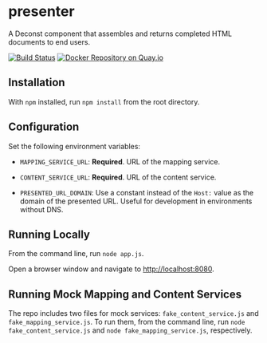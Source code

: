 # presenter

A Deconst component that assembles and returns completed HTML documents to end users.

[![Build Status](https://travis-ci.org/deconst/presenter.svg?branch=master)](https://travis-ci.org/deconst/presenter)
[![Docker Repository on Quay.io](https://quay.io/repository/deconst/presenter/status "Docker Repository on Quay.io")](https://quay.io/repository/deconst/presenter)

## Installation

With `npm` installed, run `npm install` from the root directory.

## Configuration

Set the following environment variables:

 * `MAPPING_SERVICE_URL`: **Required**. URL of the mapping service.

 * `CONTENT_SERVICE_URL`: **Required**. URL of the content service.

 * `PRESENTED_URL_DOMAIN`: Use a constant instead of the `Host:` value as the domain of the presented URL. Useful for development in environments without DNS.

## Running Locally

From the command line, run `node app.js`.

Open a browser window and navigate to [http://localhost:8080](http://localhost:8080).

## Running Mock Mapping and Content Services

The repo includes two files for mock services: `fake_content_service.js` and `fake_mapping_service.js`. To run them, from the command line, run `node fake_content_service.js` and `node fake_mapping_service.js`, respectively.
